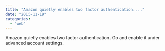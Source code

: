 ```yaml
---
title: "Amazon quietly enables two factor authentication...."
date: "2015-11-19"
categories: 
  - "web"
---
```


Amazon quietly enables two factor authentication. Go and enable it under advanced account settings.
